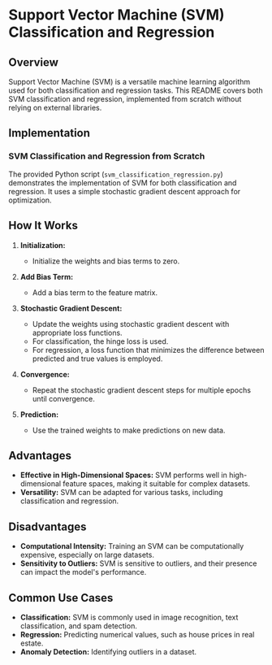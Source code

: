 # Support Vector Machine (SVM) Classification and Regression

## Overview

Support Vector Machine (SVM) is a versatile machine learning algorithm used for both classification and regression tasks. This README covers both SVM classification and regression, implemented from scratch without relying on external libraries.

## Implementation

### SVM Classification and Regression from Scratch

The provided Python script (`svm_classification_regression.py`) demonstrates the implementation of SVM for both classification and regression. It uses a simple stochastic gradient descent approach for optimization.

## How It Works

1. **Initialization:**
   - Initialize the weights and bias terms to zero.

2. **Add Bias Term:**
   - Add a bias term to the feature matrix.

3. **Stochastic Gradient Descent:**
   - Update the weights using stochastic gradient descent with appropriate loss functions.
   - For classification, the hinge loss is used.
   - For regression, a loss function that minimizes the difference between predicted and true values is employed.

4. **Convergence:**
   - Repeat the stochastic gradient descent steps for multiple epochs until convergence.

5. **Prediction:**
   - Use the trained weights to make predictions on new data.

## Advantages

- **Effective in High-Dimensional Spaces:** SVM performs well in high-dimensional feature spaces, making it suitable for complex datasets.
- **Versatility:** SVM can be adapted for various tasks, including classification and regression.

## Disadvantages

- **Computational Intensity:** Training an SVM can be computationally expensive, especially on large datasets.
- **Sensitivity to Outliers:** SVM is sensitive to outliers, and their presence can impact the model's performance.

## Common Use Cases

- **Classification:** SVM is commonly used in image recognition, text classification, and spam detection.
- **Regression:** Predicting numerical values, such as house prices in real estate.
- **Anomaly Detection:** Identifying outliers in a dataset.

